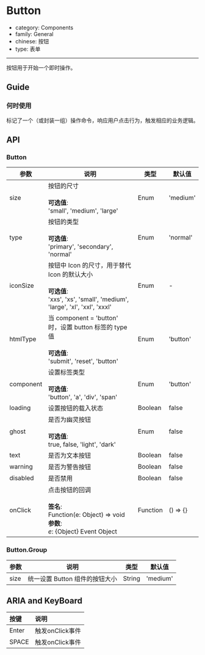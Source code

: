 # Button

-   category: Components
-   family: General
-   chinese: 按钮
-   type: 表单

---

按钮用于开始一个即时操作。

## Guide

### 何时使用

标记了一个（或封装一组）操作命令，响应用户点击行为，触发相应的业务逻辑。

## API

### Button

| 参数        | 说明                                                                                                           | 类型       | 默认值      |
| --------- | ------------------------------------------------------------------------------------------------------------ | -------- | -------- |
| size      | 按钮的尺寸<br><br>**可选值**:<br>'small', 'medium', 'large'                                                          | Enum     | 'medium' |
| type      | 按钮的类型<br><br>**可选值**:<br>'primary', 'secondary', 'normal'                                                    | Enum     | 'normal' |
| iconSize  | 按钮中 Icon 的尺寸，用于替代 Icon 的默认大小<br><br>**可选值**:<br>'xxs', 'xs', 'small', 'medium', 'large', 'xl', 'xxl', 'xxxl' | Enum     | -        |
| htmlType  | 当 component = 'button' 时，设置 button 标签的 type 值<br><br>**可选值**:<br>'submit', 'reset', 'button'                 | Enum     | 'button' |
| component | 设置标签类型<br><br>**可选值**:<br>'button', 'a', 'div', 'span'                                                       | Enum     | 'button' |
| loading   | 设置按钮的载入状态                                                                                                    | Boolean  | false    |
| ghost     | 是否为幽灵按钮<br><br>**可选值**:<br>true, false, 'light', 'dark'                                                      | Enum     | false    |
| text      | 是否为文本按钮                                                                                                      | Boolean  | false    |
| warning   | 是否为警告按钮                                                                                                      | Boolean  | false    |
| disabled  | 是否禁用                                                                                                         | Boolean  | false    |
| onClick   | 点击按钮的回调<br><br>**签名**:<br>Function(e: Object) => void<br>**参数**:<br>_e_: {Object} Event Object               | Function | () => {} |

### Button.Group

| 参数   | 说明                  | 类型     | 默认值      |
| ---- | ------------------- | ------ | -------- |
| size | 统一设置 Button 组件的按钮大小 | String | 'medium' |

## ARIA and KeyBoard

| 按键    | 说明          |
| :---- | :---------- |
| Enter | 触发onClick事件 |
| SPACE | 触发onClick事件 |
